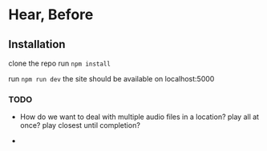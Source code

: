 # Hear, Before

## Installation

clone the repo
run `npm install`

run `npm run dev` the site should be available on localhost:5000

### TODO
* How do we want to deal with multiple audio files in a location? play all at once? play closest until completion?

* 